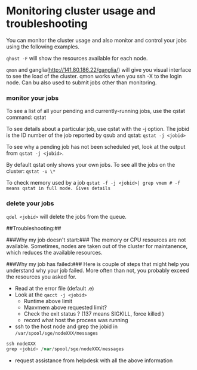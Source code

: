 # Monitoring cluster usage and troubleshooting
You can monitor the cluster usage and also monitor and control your jobs using the following examples.

`qhost -F` will show the resources available for each node.

`qmon` and ganglia(http://141.80.186.22/ganglia/) will give you visual interface to see the load of the cluster. qmon works when you ssh -X to the login node. Can bu also used to submit jobs other than monitoring.

### monitor your jobs ###
To see a list of all your pending and currently-running jobs, use the qstat command:
qstat

To see details about a particular job, use qstat with the -j option. The jobid is the ID number of the job reported by qsub and qstat:
`qstat -j <jobid>`

To see why a pending job has not been scheduled yet, look at the output from `qstat -j <jobid>`.

By default qstat only shows your own jobs. To see all the jobs on the cluster:
`qstat -u \*`

To check memory used by a job
`qstat -f -j <jobid>| grep vmem # -f means qstat in full mode. Gives details`

### delete your jobs ###
`qdel <jobid>` will delete the jobs from the queue.

##Troubleshooting:##

###Why my job doesn't start:###
The memory or CPU resources are not available. Sometimes, nodes are taken out of the cluster for maintanence, which reduces the available resources.

###Why my job has failed:###
Here is couple of steps that might help you understand why your job failed. More often than not, you probably exceed the resources you asked for.

 * Read at the error file (default <jobname>.e<jobid>)
 * Look at the `qacct -j <jobid>`
    * Runtime above limit
    * Maxvmem above requested limit?
    * Check the exit status ? (137 means SIGKILL, force killed )
    * record what host the process was running
 * ssh to the host node and grep the jobid in `/var/spool/sge/nodeXXX/messages`

```powershell
ssh nodeXXX
grep <jobid> /var/spool/sge/nodeXXX/messages
```
 * request assistance from helpdesk with all the above information
